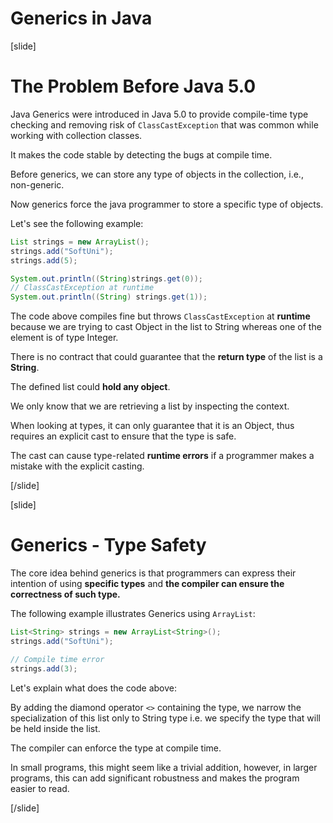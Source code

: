 # Generics in Java

[slide]

# The Problem Before Java 5.0

Java Generics were introduced in Java 5.0 to provide compile-time type checking and removing risk of `ClassCastException` that was common while working with collection classes.

It makes the code stable by detecting the bugs at compile time.

Before generics, we can store any type of objects in the collection, i.e., non-generic. 

Now generics force the java programmer to store a specific type of objects.

Let's see the following example:

```java live
List strings = new ArrayList();
strings.add("SoftUni");
strings.add(5);

System.out.println((String)strings.get(0));
// ClassCastException at runtime
System.out.println((String) strings.get(1));
```

The code above compiles fine but throws `ClassCastException` at **runtime** because we are trying to cast Object in the list to String whereas one of the element is of type Integer.

There is no contract that could guarantee that the **return type** of the list is a **String**. 

The defined list could **hold any object**. 

We only know that we are retrieving a list by inspecting the context. 

When looking at types, it can only guarantee that it is an Object, thus requires an explicit cast to ensure that the type is safe.

The cast can cause type-related **runtime errors** if a programmer makes a mistake with the explicit casting.


[/slide]

[slide]

# Generics - Type Safety

The core idea behind generics is that programmers can express their intention of using **specific types** and **the compiler can ensure the correctness of such type.**

The following example illustrates Generics using `ArrayList`:

```java
List<String> strings = new ArrayList<String>();
strings.add("SoftUni");

// Compile time error
strings.add(3); 
```
Let's explain what does the code above:

By adding the diamond operator `<>` containing the type, we narrow the specialization of this list only to String type i.e. we specify the type that will be held inside the list. 

The compiler can enforce the type at compile time.

In small programs, this might seem like a trivial addition, however, in larger programs, this can add significant robustness and makes the program easier to read.

[/slide]